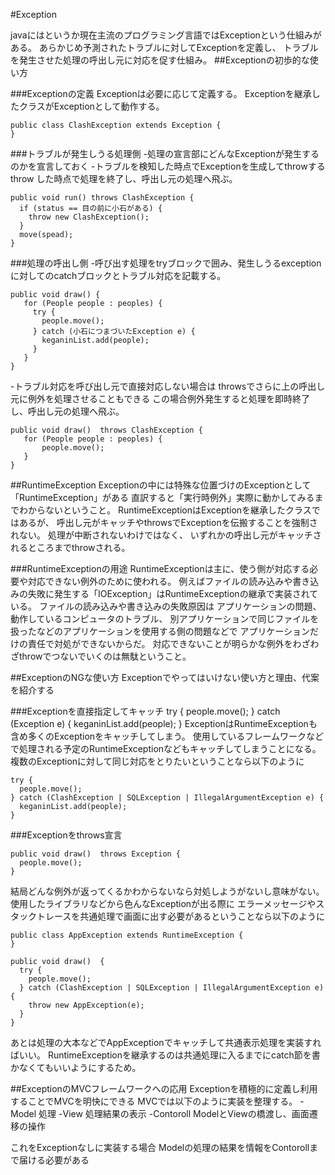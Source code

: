 #Exception

javaにはというか現在主流のプログラミング言語ではExceptionという仕組みがある。
あらかじめ予測されたトラブルに対してExceptionを定義し、
トラブルを発生させた処理の呼出し元に対応を促す仕組み。
##Exceptionの初歩的な使い方

###Exceptionの定義
Exceptionは必要に応じて定義する。
Exceptionを継承したクラスがExceptionとして動作する。

    public class ClashException extends Exception {
    }

###トラブルが発生しうる処理側
-処理の宣言部にどんなExceptionが発生するのかを宣言しておく
-トラブルを検知した時点でExceptionを生成してthrowする
    throw した時点で処理を終了し、呼出し元の処理へ飛ぶ。

    public void run() throws ClashException {
      if (status == 目の前に小石がある) {
        throw new ClashException();
      }
      move(spead);
    }

###処理の呼出し側
-呼び出す処理をtryブロックで囲み、発生しうるexceptionに対してのcatchブロックとトラブル対応を記載する。

    public void draw() {
       for (People people : peoples) {
         try {
           people.move();
         } catch (小石につまづいたException e) {
           keganinList.add(people);
         }
       }
    }

-トラブル対応を呼び出し元で直接対応しない場合は throwsでさらに上の呼出し元に例外を処理させることもできる
    この場合例外発生すると処理を即時終了し、呼出し元の処理へ飛ぶ。

    public void draw()  throws ClashException {
       for (People people : peoples) {
           people.move();
       }
    }


##RuntimeException
Exceptionの中には特殊な位置づけのExceptionとして「RuntimeException」がある
直訳すると「実行時例外」実際に動かしてみるまでわからないということ。
RuntimeExceptionはExceptionを継承したクラスではあるが、
呼出し元がキャッチやthrowsでExceptionを伝搬することを強制されない。
処理が中断されないわけではなく、
いずれかの呼出し元がキャッチされるところまでthrowされる。

###RuntimeExceptionの用途
RuntimeExceptionは主に、使う側が対応する必要や対応できない例外のために使われる。
例えばファイルの読み込みや書き込みの失敗に発生する「IOException」はRuntimeExceptionの継承で実装されている。
ファイルの読み込みや書き込みの失敗原因は
アプリケーションの問題、動作しているコンピュータのトラブル、
別アプリケーションで同じファイルを扱ったなどのアプリケーションを使用する側の問題などで
アプリケーションだけの責任で対処ができないからだ。
対応できないことが明らかな例外をわざわざthrowでつないでいくのは無駄ということ。

##ExceptionのNGな使い方
Exceptionでやってはいけない使い方と理由、代案を紹介する

###Exceptionを直接指定してキャッチ
    try {
      people.move();
    } catch (Exception e) {
      keganinList.add(people);
    }
ExceptionはRuntimeExceptionも含め多くのExceptionをキャッチしてしまう。
使用しているフレームワークなどで処理される予定のRuntimeExceptionなどもキャッチしてしまうことになる。
複数のExceptionに対して同じ対応をとりたいということなら以下のように

    try {
      people.move();
    } catch (ClashException | SQLException | IllegalArgumentException e) {
      keganinList.add(people);
    }


###Exceptionをthrows宣言

    public void draw()  throws Exception {
      people.move();
    }

結局どんな例外が返ってくるかわからないなら対処しようがないし意味がない。
使用したライブラリなどから色んなExceptionが出る際に
エラーメッセージやスタックトレースを共通処理で画面に出す必要があるということなら以下のように

    public class AppException extends RuntimeException {
    }

    public void draw()  {
      try {
        people.move();
      } catch (ClashException | SQLException | IllegalArgumentException e) {
        throw new AppException(e);
      }
    }

あとは処理の大本などでAppExceptionでキャッチして共通表示処理を実装すればいい。
RuntimeExceptionを継承するのは共通処理に入るまでにcatch節を書かなくてもいいようにするため。

##ExceptionのMVCフレームワークへの応用
Exceptionを積極的に定義し利用することでMVCを明快にできる
MVCでは以下のように実装を整理する。
-Model
    処理
-View
    処理結果の表示
-Contoroll
    ModelとViewの橋渡し、画面遷移の操作

これをExceptionなしに実装する場合
Modelの処理の結果を情報をContorollまで届ける必要がある
